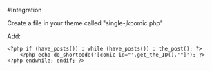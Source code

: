 #Integration

Create a file in your theme called "single-jkcomic.php"

Add:

```
<?php if (have_posts()) : while (have_posts()) : the_post(); ?>
    <?php echo do_shortcode('[comic id="'.get_the_ID().'"]'); ?>
<?php endwhile; endif; ?>
```